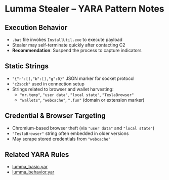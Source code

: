 # Lumma Stealer – YARA Pattern Notes

## Execution Behavior
- `.bat` file invokes `InstallUtil.exe` to execute payload
- Stealer may self-terminate quickly after contacting C2
- **Recommendation**: Suspend the process to capture indicators

## Static Strings
- `"{"r":[],"b":[],"g":0}"` JSON marker for socket protocol
- `"c2sock"` used in connection setup
- Strings related to browser and wallet harvesting:
  - `"mr.temp"`, `"user data"`, `"local state"`, `"TeslaBrowser"`
  - `"wallets"`, `"webcache"`, `".fun"` (domain or extension marker)

## Credential & Browser Targeting
- Chromium-based browser theft (via `"user data"` and `"local state"`)
- `"TeslaBrowser"` string often embedded in older versions
- May scrape stored credentials from `"webcache"`

## Related YARA Rules
- [lumma_basic.yar](https://github.com/Sab0x1D/ghostyara/blob/main/families/lumma_basic.yar)
- [lumma_behavior.yar](https://github.com/Sab0x1D/ghostyara/blob/main/ttps/lumma_behavior.yar)
